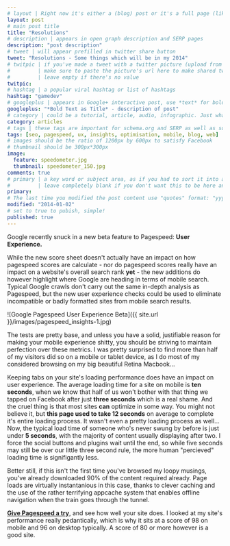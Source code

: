```yaml
---
# layout | Right now it's either a (blog) post or it's a full page (like the index)
layout: post
# main post title
title: "Resolutions"
# description | appears in open graph description and SERP pages
description: "post description"
# tweet | will appear prefilled in twitter share button
tweet: "Resolutions - Some things which will be in my 2014"
# twitpic | if you've made a tweet with a twitter picture (upload from the UI)
# 		  | make sure to paste the picture's url here to make shared tweets better
#         | leave empty if there's no value
twitpic:
# hashtag | a popular viral hashtag or list of hashtags
hashtag: "gamedev"
# googleplus | appears in Google+ interactive post, use *text* for bold and _text_ for underline
googleplus: "*Bold Text as Title* - description of post"
# category | could be a tutorial, article, audio, infographic. Just whatever the format the content is.
category: articles
# tags | these tags are important for schema.org and SERP as well as some RSS feed readers
tags: [seo, pagespeed, ux, insights, optimisation, mobile, blog, web]
# images should be the ratio of 1200px by 600px to satisfy Facebook
# thumbnail should be 300px*300px
image:
  feature: speedometer.jpg
  thumbnail: speedometer_150.jpg
comments: true
# primary | a key word or subject area, as if you had to sort it into a subject folder
#         | leave completely blank if you don't want this to be here and just the post title
primary:
# The last time you modified the post content use "quotes" format: "yyyy-mm-dd"
modified: "2014-01-02"
# set to true to pubish, simple!
published: true
---
```


Google recently snuck in a new beta feature to Pagespeed: **User Experience.**

While the new score sheet doesn't actually have an impact on how pagespeed scores are calculate - nor do pagespeed scores really have an impact on a website's overall search rank **yet** - the new additions do however highlight where Google are heading in terms of mobile search. Typical Google crawls don't carry out the same in-depth analysis as Pagespeed, but the new user experience checks could be used to eliminate incompatible or badly formatted sites from mobile search results.

![Google Pagespeed User Experience Beta]({{ site.url }}/images/pagespeed_insights-1.jpg)

The tests are pretty base, and unless you have a solid, justifiable reason for making your mobile experience shitty, you should be striving to maintain perfection over these metrics. I was pretty surprised to find more than half of my visitors did so on a mobile or tablet device, as I do most of my considered browsing on my big beautiful Retina Macbook...

Keeping tabs on your site's loading performance does have an impact on user experience. The average loading time for a site on mobile is **ten seconds**, when we know that half of us won't bother with that thing we tapped on Facebook after just **three seconds** which is a real shame. And the cruel thing is that most sites **can** optimize in some way. You might not believe it, but **this page used to take 12 seconds** on average to complete it's entire loading process. It wasn't even a pretty loading process as well... Now, the typical load time of someone who's never swung by before is just under **5 seconds**, with the majority of content usually displaying after two. I force the social buttons and plugins wait until the end, so while five seconds may still be over our little three second rule, the more human "percieved" loading time is signifigantly less.

Better still, if this isn't the first time you've browsed my loopy musings, you've already downloaded 90% of the content required already. Page loads are virtually instantanious in this case, thanks to clever caching and the use of the rather terrifying appcache system that enables offline navigation when the train goes through the tunnel.

**[Give Pagespeed a try](https://developers.google.com/speed/pagespeed/insights/?url=kraigwalker.com)**, and see how well your site does. I looked at my site's performance really pedantically, which is why it sits at a score of 98 on mobile and 96 on desktop typically. A score of 80 or more however is a good site.